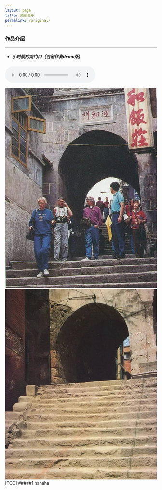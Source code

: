 ```yaml
---
layout: page
title: 原创音乐
permalink: /original/  
---
```

### 作品介绍
---
* ##### 小时候的南门口（吉他伴奏demo版)
<audio src="/assets/audio/nanmen.mp3" controls="controls">
</audio>  

![dongmen](/assets/images/original/dongmen.jpg "归州东门")   
![nanmen](/assets/images/original/nanmen.jpg "归州南门")  
[TOC]
#####1.hahaha
